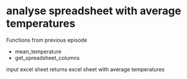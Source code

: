 # analyse spreadsheet with average temperatures

Functions from previous episode
- mean_temperature
- get_spreadsheet_columns


input excel sheet
returns excel sheet with average temperatures
